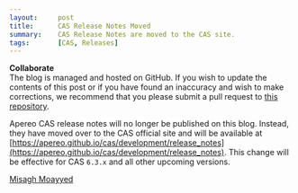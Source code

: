 ```yaml
---
layout:     post
title:      CAS Release Notes Moved
summary:    CAS Release Notes are moved to the CAS site.
tags:       [CAS, Releases]
---
```


<!-- <div class="alert alert-danger">
  <strong>WATCH OUT!</strong><br/>This post is not official yet and may be heavily edited as CAS development makes progress. <a href="https://apereo.github.io/feed.xml">Watch</a> for further updates.
</div> -->

<div class="alert alert-success">
  <strong>Collaborate</strong><br/>The blog is managed and hosted on GitHub. If you wish to update the contents of this post or if you have found an inaccuracy and wish to make corrections, we recommend that you please submit a pull request to <a href="https://github.com/apereo/apereo.github.io">this repository</a>.
</div>

Apereo CAS release notes will no longer be published on this blog. Instead, they have moved over to the CAS official site and will be available at [https://apereo.github.io/cas/development/release_notes](https://apereo.github.io/cas/development/release_notes). This change will be effective for CAS `6.3.x` and all other upcoming versions.

[Misagh Moayyed](https://fawnoos.com)
